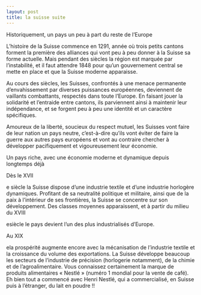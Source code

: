 ```yaml
---
layout: post
title: la suisse suite
---
```


Historiquement, un pays un peu à part du reste de l’Europe

L’histoire de la Suisse commence en 1291, année où trois petits cantons forment la première des alliances qui vont peu à peu donner à la Suisse sa forme actuelle. Mais pendant des siècles la région est marquée par l’instabilité, et il faut attendre 1848 pour qu’un gouvernement central se mette en place et que la Suisse moderne apparaisse.

Au cours des siècles, les Suisses, confrontés à une menace permanente d’envahissement par diverses puissances européennes, deviennent de vaillants combattants, respectés dans toute l’Europe. En faisant jouer la solidarité et l’entraide entre cantons, ils parviennent ainsi à maintenir leur indépendance, et se forgent peu à peu une identité et un caractère spécifiques.

Amoureux de la liberté, soucieux du respect mutuel, les Suisses vont faire de leur nation un pays neutre, c’est-à-dire qu’ils vont éviter de faire la guerre aux autres pays européens et vont au contraire chercher à développer pacifiquement et vigoureusement leur économie.

Un pays riche, avec une économie moderne et dynamique depuis longtemps déjà

Dès le XVII

e siècle la Suisse dispose d’une industrie textile et d’une industrie horlogère dynamiques. Profitant de sa neutralité politique et militaire, ainsi que de la paix à l’intérieur de ses frontières, la Suisse se concentre sur son développement. Des classes moyennes apparaissent, et à partir du milieu du XVIII

esiècle le pays devient l’un des plus industrialisés d’Europe.

Au XIX

ela prospérité augmente encore avec la mécanisation de l’industrie textile et la croissance du volume des exportations. La Suisse développe beaucoup les secteurs de l’industrie de précision (horlogerie notamment), de la chimie et de l’agroalimentaire. Vous connaissez certainement la marque de produits alimentaires « Nestlé » (numéro 1 mondial pour la vente de café). Eh bien tout a commencé avec Henri Nestlé, qui a commercialisé, en Suisse puis à l’étranger, du lait en poudre !!
